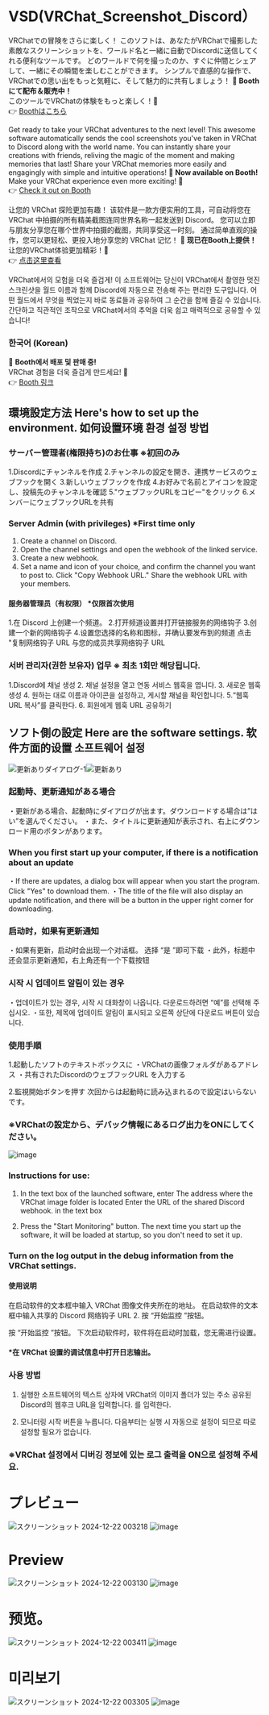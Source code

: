 # VSD(VRChat_Screenshot_Discord）

VRChatでの冒険をさらに楽しく！
このソフトは、あなたがVRChatで撮影した素敵なスクリーンショットを、ワールド名と一緒に自動でDiscordに送信してくれる便利なツールです。
どのワールドで何を撮ったのか、すぐに仲間とシェアして、一緒にその瞬間を楽しむことができます。
シンプルで直感的な操作で、VRChatでの思い出をもっと気軽に、そして魅力的に共有しましょう！
🎉 **Boothにて配布＆販売中！**  
このツールでVRChatの体験をもっと楽しく！🚀  
👉 [Boothはこちら](https://yuta-vtuber.booth.pm/items/6396052)

Get ready to take your VRChat adventures to the next level! 
 This awesome software automatically sends the cool screenshots you've taken in VRChat to Discord along with the world name. 
 You can instantly share your creations with friends, reliving the magic of the moment and making memories that last! 
 Share your VRChat memories more easily and engagingly with simple and intuitive operations!
🎉 **Now available on Booth!**  
Make your VRChat experience even more exciting! 🚀  
👉 [Check it out on Booth](https://yuta-vtuber.booth.pm/items/6396052)

让您的 VRChat 探险更加有趣！
 该软件是一款方便实用的工具，可自动将您在 VRChat 中拍摄的所有精美截图连同世界名称一起发送到 Discord。
 您可以立即与朋友分享您在哪个世界中拍摄的截图，共同享受这一时刻。
 通过简单直观的操作，您可以更轻松、更投入地分享您的 VRChat 记忆！
🎉 **现已在Booth上提供！**  
让您的VRChat体验更加精彩！🚀  
👉 [点击这里查看](https://yuta-vtuber.booth.pm/items/6396052)

 VRChat에서의 모험을 더욱 즐겁게! 
 이 소프트웨어는 당신이 VRChat에서 촬영한 멋진 스크린샷을 월드 이름과 함께 Discord에 자동으로 전송해 주는 편리한 도구입니다. 
 어떤 월드에서 무엇을 찍었는지 바로 동료들과 공유하여 그 순간을 함께 즐길 수 있습니다. 
 간단하고 직관적인 조작으로 VRChat에서의 추억을 더욱 쉽고 매력적으로 공유할 수 있습니다!
 ### 한국어 (Korean)  
🎉 **Booth에서 배포 및 판매 중!**  
VRChat 경험을 더욱 즐겁게 만드세요! 🚀  
👉 [Booth 링크](https://yuta-vtuber.booth.pm/items/6396052)

## 環境設定方法 Here's how to set up the environment. 如何设置环境 환경 설정 방법

### サーバー管理者(権限持ち)のお仕事 ※初回のみ
1.Discordにチャンネルを作成
2.チャンネルの設定を開き、連携サービスのウェブフックを開く
3.新しいウェブフックを作成
4.お好みで名前とアイコンを設定し、投稿先のチャンネルを確認
5."ウェブフックURLをコピー"をクリック
6.メンバーにウェブフックURLを共有

### Server Admin (with privileges) *First time only
1. Create a channel on Discord.
2. Open the channel settings and open the webhook of the linked service.
3. Create a new webhook.
4. Set a name and icon of your choice, and confirm the channel you want to post to.
Click "Copy Webhook URL."
Share the webhook URL with your members.

#### 服务器管理员（有权限） *仅限首次使用
1.在 Discord 上创建一个频道。
2.打开频道设置并打开链接服务的网络钩子
3.创建一个新的网络钩子
4.设置您选择的名称和图标，并确认要发布到的频道
点击 "复制网络钩子 URL
与您的成员共享网络钩子 URL

### 서버 관리자(권한 보유자) 업무 ※ 최초 1회만 해당됩니다.
1.Discord에 채널 생성
2. 채널 설정을 열고 연동 서비스 웹훅을 엽니다.
3. 새로운 웹훅 생성
4. 원하는 대로 이름과 아이콘을 설정하고, 게시할 채널을 확인합니다.
5.“웹훅 URL 복사”를 클릭한다.
6. 회원에게 웹훅 URL 공유하기

## ソフト側の設定 Here are the software settings. 软件方面的设置 소프트웨어 설정
![更新ありダイアログ-1](https://github.com/user-attachments/assets/17440c11-86dc-43bc-917b-c95c229e8c97)![更新あり](https://github.com/user-attachments/assets/378dbc35-34cd-4446-be82-3f9e2cfddc74)

### 起動時、更新通知がある場合 
・更新がある場合、起動時にダイアログが出ます。ダウンロードする場合は”はい”を選んでください。
・また、タイトルに更新通知が表示され、右上にダウンロード用のボタンがあります。

### When you first start up your computer, if there is a notification about an update 
・If there are updates, a dialog box will appear when you start the program. Click "Yes" to download them.
・The title of the file will also display an update notification, and there will be a button in the upper right corner for downloading.

### 启动时，如果有更新通知
・如果有更新，启动时会出现一个对话框。 选择 “是 ”即可下载
・此外，标题中还会显示更新通知，右上角还有一个下载按钮

### 시작 시 업데이트 알림이 있는 경우
・업데이트가 있는 경우, 시작 시 대화창이 나옵니다. 다운로드하려면 “예”를 선택해 주십시오.
・또한, 제목에 업데이트 알림이 표시되고 오른쪽 상단에 다운로드 버튼이 있습니다.

### 使用手順
1.起動したソフトのテキストボックスに
  ・VRChatの画像フォルダがあるアドレス
  ・共有されたDiscordのウェブフックURL
  を入力する

2.監視開始ボタンを押す
次回からは起動時に読み込まれるので設定はいらないです。
### ※VRChatの設定から、デバック情報にあるログ出力をONにしてください。
![image](https://github.com/user-attachments/assets/a80fdddd-03ba-4e1c-8092-3f6adbc0fa67)

### Instructions for use:
1. In the text box of the launched software, enter
  The address where the VRChat image folder is located
  Enter the URL of the shared Discord webhook.
  in the text box

2. Press the "Start Monitoring" button.
The next time you start up the software, it will be loaded at startup, so you don't need to set it up.
### Turn on the log output in the debug information from the VRChat settings.

#### 使用说明
在启动软件的文本框中输入
  VRChat 图像文件夹所在的地址。
  在启动软件的文本框中输入共享的 Discord 网络钩子 URL
  2. 按 “开始监控 ”按钮。

按 “开始监控 ”按钮。
下次启动软件时，软件将在启动时加载，您无需进行设置。
#### *在 VRChat 设置的调试信息中打开日志输出。

### 사용 방법
1. 실행한 소프트웨어의 텍스트 상자에
  VRChat의 이미지 폴더가 있는 주소
  공유된 Discord의 웹후크 URL을 입력합니다.
  를 입력한다.

2. 모니터링 시작 버튼을 누릅니다.
다음부터는 실행 시 자동으로 설정이 되므로 따로 설정할 필요가 없습니다.
### ※VRChat 설정에서 디버깅 정보에 있는 로그 출력을 ON으로 설정해 주세요.
# プレビュー
![スクリーンショット 2024-12-22 003218](https://github.com/user-attachments/assets/6058fad9-30de-48b4-a172-ee50e746e921)
![image](https://github.com/user-attachments/assets/c3780197-eebb-4acd-a2de-12f1e2a2c4c1)

# Preview
![スクリーンショット 2024-12-22 003130](https://github.com/user-attachments/assets/c6f9e1f0-499f-4054-81d0-534f7ecd1644)
![image](https://github.com/user-attachments/assets/0e458d44-fe55-49dd-a560-77f440e1ca25)

# 预览。
![スクリーンショット 2024-12-22 003411](https://github.com/user-attachments/assets/1d3bbff8-4fd1-47c6-9a32-dac532360cde)
![image](https://github.com/user-attachments/assets/3c51d762-6712-4e4d-821a-535ec8107886)


# 미리보기
![スクリーンショット 2024-12-22 003305](https://github.com/user-attachments/assets/bca02d29-7182-495e-aa72-6b9662236811)
![image](https://github.com/user-attachments/assets/637e29ab-8e28-419e-96d4-98af42b736fd)

